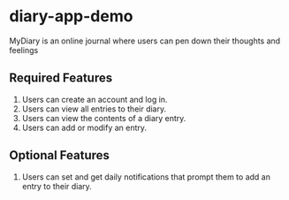 # diary-app-demo
MyDiary is an online journal where users can pen down their thoughts and feelings

## Required Features
1. Users can create an account and log in.
2. Users can view all entries to their diary.
3. Users can view the contents of a diary entry.
4. Users can add or modify an entry.

## Optional Features
1. Users can set and get daily notifications that prompt them to add an entry to their diary.
